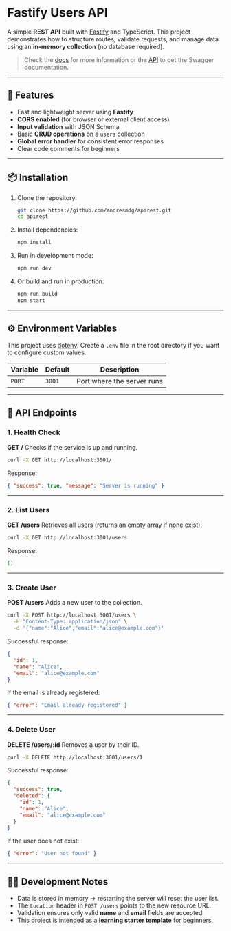 # Fastify Users API

A simple **REST API** built with [Fastify](https://fastify.dev/) and TypeScript.
This project demonstrates how to structure routes, validate requests, and manage data using an **in-memory collection** (no database required).

> Check the [docs](docs/documentation.md) for more information or the [API](docs/api.yaml) to get the Swagger documentation.

---

## 🚀 Features

* Fast and lightweight server using **Fastify**
* **CORS enabled** (for browser or external client access)
* **Input validation** with JSON Schema
* Basic **CRUD operations** on a `users` collection
* **Global error handler** for consistent error responses
* Clear code comments for beginners

---

## 📦 Installation

1. Clone the repository:

   ```bash
   git clone https://github.com/andresmdg/apirest.git
   cd apirest
   ```

2. Install dependencies:

   ```bash
   npm install
   ```

3. Run in development mode:

   ```bash
   npm run dev
   ```

4. Or build and run in production:

   ```bash
   npm run build
   npm start
   ```

---

## ⚙️ Environment Variables

This project uses [dotenv](https://www.npmjs.com/package/dotenv).
Create a `.env` file in the root directory if you want to configure custom values.

| Variable | Default | Description                |
| -------- | ------- | -------------------------- |
| `PORT`   | `3001`  | Port where the server runs |

---

## 📡 API Endpoints

### 1. Health Check

**GET /**
Checks if the service is up and running.

```bash
curl -X GET http://localhost:3001/
```

Response:

```json
{ "success": true, "message": "Server is running" }
```

---

### 2. List Users

**GET /users**
Retrieves all users (returns an empty array if none exist).

```bash
curl -X GET http://localhost:3001/users
```

Response:

```json
[]
```

---

### 3. Create User

**POST /users**
Adds a new user to the collection.

```bash
curl -X POST http://localhost:3001/users \
  -H "Content-Type: application/json" \
  -d '{"name":"Alice","email":"alice@example.com"}'
```

Successful response:

```json
{
  "id": 1,
  "name": "Alice",
  "email": "alice@example.com"
}
```

If the email is already registered:

```json
{ "error": "Email already registered" }
```

---

### 4. Delete User

**DELETE /users/\:id**
Removes a user by their ID.

```bash
curl -X DELETE http://localhost:3001/users/1
```

Successful response:

```json
{
  "success": true,
  "deleted": {
    "id": 1,
    "name": "Alice",
    "email": "alice@example.com"
  }
}
```

If the user does not exist:

```json
{ "error": "User not found" }
```

---

## 🧑‍💻 Development Notes

* Data is stored in memory → restarting the server will reset the user list.
* The `Location` header in `POST /users` points to the new resource URL.
* Validation ensures only valid **name** and **email** fields are accepted.
* This project is intended as a **learning starter template** for beginners.